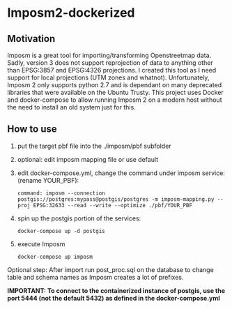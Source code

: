 # Imposm2-dockerized

## Motivation

Imposm is a great tool for importing/transforming Openstreetmap data. Sadly, version 3 does not support reprojection of data to anything other than EPSG:3857 and EPSG:4326 projections. I created this tool as I need support for local projections (UTM zones and whatnot). Unfortunately, Imposm 2 only supports python 2.7 and is dependant on many deprecated libraries that were available on the Ubuntu Trusty. This project uses Docker and docker-compose to allow running Imposm 2 on a modern host without the need to install an old system just for this.

## How to use

1. put the target pbf file into the ./imposm/pbf subfolder

2. optional: edit imposm mapping file or use default

3. edit docker-compose.yml, change the command under imposm service: (rename YOUR_PBF):

    `command: imposm --connection postgis://postgres:mypass@postgis/postgres -m imposm-mapping.py --proj EPSG:32633 --read --write --optimize ./pbf/YOUR_PBF`

4. spin up the postgis portion of the services:

    `docker-compose up -d postgis`

5. execute Imposm

    `docker-compose up imposm`

Optional step:  After import run post_proc.sql on the database to change table and schema names as Imposm creates a lot of prefixes.

**IMPORTANT: To connect to the containerized instance of postgis, use the port 5444 (not the default 5432) as defined in the docker-compose.yml**